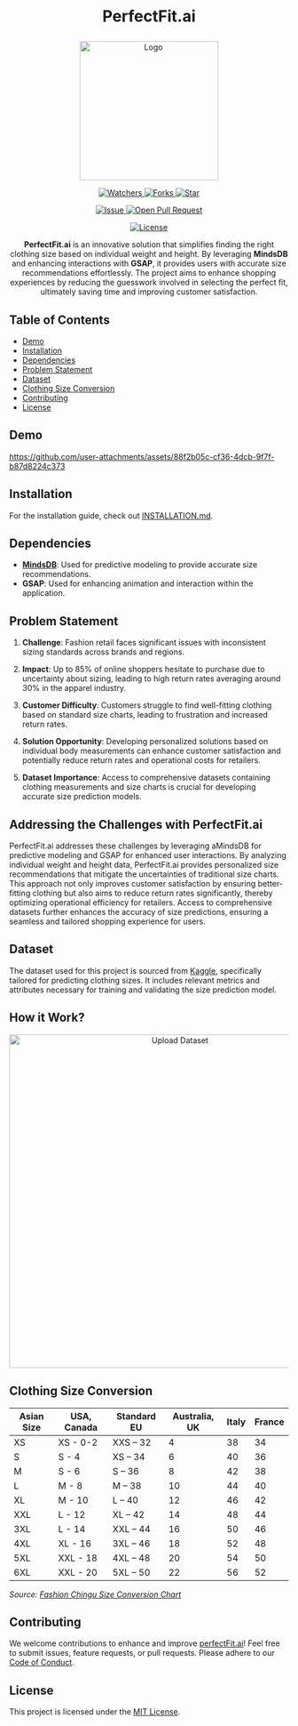# <p align="center">PerfectFit.ai</p>

<p align="center">
    <img src="https://github.com/user-attachments/assets/9c405717-8db3-41ed-a313-d6859612cc4e" alt="Logo" width="250px"/>
</p>

<p align="center">
    <a href="https://github.com/SusheelThapa/perfectFit.ai/" target="blank">
        <img src="https://img.shields.io/github/watchers/SusheelThapa/perfectFit.ai?style=for-the-badge&logo=appveyor" alt="Watchers"/>
    </a>
    <a href="https://github.com/SusheelThapa/perfectFit.ai/fork" target="blank">
        <img src="https://img.shields.io/github/forks/SusheelThapa/perfectFit.ai?style=for-the-badge&logo=appveyor" alt="Forks"/>
    </a>
    <a href="https://github.com/SusheelThapa/perfectFit.ai/stargazers" target="blank">
        <img src="https://img.shields.io/github/stars/SusheelThapa/perfectFit.ai?style=for-the-badge&logo=appveyor" alt="Star"/>
    </a>
</p>

<p align="center">
    <a href="https://github.com/SusheelThapa/perfectFit.ai/issues" target="blank">
        <img src="https://img.shields.io/github/issues/SusheelThapa/perfectFit.ai.svg?style=for-the-badge&logo=appveyor" alt="Issue"/>
    </a>
    <a href="https://github.com/SusheelThapa/perfectFit.ai/pulls" target="blank">
        <img src="https://img.shields.io/github/issues-pr/SusheelThapa/perfectFit.ai.svg?style=for-the-badge&logo=appveyor" alt="Open Pull Request"/>
    </a>
</p>

<p align="center">
    <a href="https://github.com/SusheelThapa/perfectFit.ai/blob/master/LICENSE" target="blank">
        <img src="https://img.shields.io/github/license/SusheelThapa/perfectFit.ai?style=for-the-badge&logo=appveyor" alt="License" />
    </a>
</p>

<p align="center">
    <strong>PerfectFit.ai</strong> is an innovative solution that simplifies finding the right clothing size based on individual weight and height. By leveraging <strong>MindsDB</strong> and enhancing interactions with <strong>GSAP</strong>, it provides users with accurate size recommendations effortlessly. The project aims to enhance shopping experiences by reducing the guesswork involved in selecting the perfect fit, ultimately saving time and improving customer satisfaction.
</p>

## Table of Contents

- [Demo](#demo)
- [Installation](#installation)
- [Dependencies](#dependencies)
- [Problem Statement](#problem-statement)
- [Dataset](#dataset)
- [Clothing Size Conversion](#clothing-size-conversion)
- [Contributing](#contributing)
- [License](#license)

## Demo

https://github.com/user-attachments/assets/88f2b05c-cf36-4dcb-9f7f-b87d8224c373

## Installation

For the installation guide, check out [INSTALLATION.md](./INSTALLATION.md).

## Dependencies

- [**MindsDB**](https://mindsdb.com/): Used for predictive modeling to provide accurate size recommendations.
- **GSAP**: Used for enhancing animation and interaction within the application.

## Problem Statement

1. **Challenge**: Fashion retail faces significant issues with inconsistent sizing standards across brands and regions.

2. **Impact**: Up to 85% of online shoppers hesitate to purchase due to uncertainty about sizing, leading to high return rates averaging around 30% in the apparel industry.

3. **Customer Difficulty**: Customers struggle to find well-fitting clothing based on standard size charts, leading to frustration and increased return rates.

4. **Solution Opportunity**: Developing personalized solutions based on individual body measurements can enhance customer satisfaction and potentially reduce return rates and operational costs for retailers.

5. **Dataset Importance**: Access to comprehensive datasets containing clothing measurements and size charts is crucial for developing accurate size prediction models.

## Addressing the Challenges with PerfectFit.ai

PerfectFit.ai addresses these challenges by leveraging aMindsDB for predictive modeling and GSAP for enhanced user interactions. By analyzing individual weight and height data, PerfectFit.ai provides personalized size recommendations that mitigate the uncertainties of traditional size charts. This approach not only improves customer satisfaction by ensuring better-fitting clothing but also aims to reduce return rates significantly, thereby optimizing operational efficiency for retailers. Access to comprehensive datasets further enhances the accuracy of size predictions, ensuring a seamless and tailored shopping experience for users.

## Dataset

The dataset used for this project is sourced from [Kaggle](https://www.kaggle.com/datasets/tourist55/clothessizeprediction/data), specifically tailored for predicting clothing sizes. It includes relevant metrics and attributes necessary for training and validating the size prediction model.

## How it Work?

   <p align="center">
      <img src="https://github.com/user-attachments/assets/d3adce5d-fb13-43d3-9a54-9120bb1d2964" alt="Upload Dataset" width="600">
   </p>

## Clothing Size Conversion

| Asian Size | USA, Canada | Standard EU | Australia, UK | Italy | France |
| ---------- | ----------- | ----------- | ------------- | ----- | ------ |
| XS         | XS - 0-2    | XXS – 32    | 4             | 38    | 34     |
| S          | S - 4       | XS – 34     | 6             | 40    | 36     |
| M          | S - 6       | S – 36      | 8             | 42    | 38     |
| L          | M - 8       | M – 38      | 10            | 44    | 40     |
| XL         | M - 10      | L – 40      | 12            | 46    | 42     |
| XXL        | L - 12      | XL – 42     | 14            | 48    | 44     |
| 3XL        | L - 14      | XXL – 44    | 16            | 50    | 46     |
| 4XL        | XL - 16     | 3XL – 46    | 18            | 52    | 48     |
| 5XL        | XXL - 18    | 4XL – 48    | 20            | 54    | 50     |
| 6XL        | XXL - 20    | 5XL – 50    | 22            | 56    | 52     |

_Source: [Fashion Chingu Size Conversion Chart](https://www.fashionchingu.com/size-conversion-chart/)_

## Contributing

We welcome contributions to enhance and improve [perfectFit.ai](CONTRIBUTING.md)! Feel free to submit issues, feature requests, or pull requests. Please adhere to our [Code of Conduct](CODE_OF_CONDUCT.md).

## License

This project is licensed under the [MIT License](/LICENSE).
